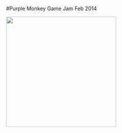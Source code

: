 #Purple Monkey Game Jam Feb 2014

<img src="http://purplemonkeygamejam.com/images/monkey.svg" width="300" height="300">